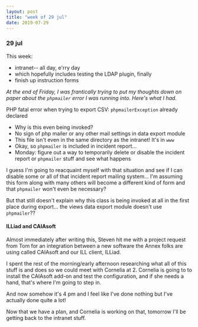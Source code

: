 ```yaml
---
layout: post
title: "week of 29 jul"
date: 2019-07-29
---
```


### 29 jul 

This week:
- intranet-- all day, e'rry day
- which hopefully includes testing the LDAP plugin, finally
- finish up instruction forms

*At the end of Friday, I was frantically trying to put my thoughts down on paper about the `phpmailer` error I was running into. Here's what I had.*

PHP fatal error when trying to export CSV: `phpmailerException` already declared
- Why is this even being invoked?
- No sign of php mailer or any other mail settings in data export module
- This file isn't even in the same directory as the intranet! It's in `www`
- Okay, so `phpmailer` is included in incident report...
- Monday: figure out a way to temporarily delete or disable the incident report or `phpmailer` stuff and see what happens

I guess I'm going to reacquaint myself with that situation and see if I can disable some or all of that incident report mailing system... I'm assuming this form along with many others will become a different kind of form and that `phpmailer` won't even be necessary? 

But that still doesn't explain why this class is being invoked at all in the first place during export... the views data export module doesn't use `phpmailer`??

#### ILLiad and CAIAsoft

Almost immediately after writing this, Steven hit me with a project request from Tom for an integration between a new software the Annex folks are using called CAIAsoft and our ILL client, ILLiad.

I spent the rest of the morning/early afternoon researching what all of this stuff is and does so we could meet with Cornelia at 2. Cornelia is going to to install the CAIAsoft add-on and test the configuration, and if she needs a hand, that's where I'm going to step in.

And now somehow it's 4 pm and I feel like I've done nothing but I've actually done quite a lot!

Now that we have a plan, and Cornelia is working on that, tomorrow I'll be getting back to the intranet stuff. 
